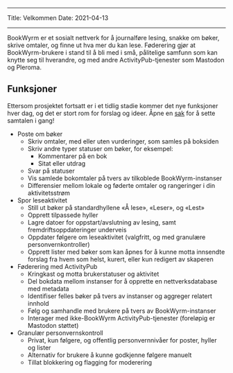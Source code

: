 - - -
Title: Velkommen Date: 2021-04-13
- - -

BookWyrm er et sosialt nettverk for å journalføre lesing, snakke om bøker, skrive omtaler, og finne ut hva mer du kan lese. Føderering gjør at BookWyrm-brukere i stand til å bli med i små, pålitelige samfunn som kan knytte seg til hverandre, og med andre ActivityPub-tjenester som Mastodon og Pleroma.

## Funksjoner
Ettersom prosjektet fortsatt er i et tidlig stadie kommer det nye funksjoner hver dag, og det er stort rom for forslag og ideer. Åpne en [sak](https://github.com/bookwyrm-social/bookwyrm/issues) for å sette samtalen i gang!

- Poste om bøker
    - Skriv omtaler, med eller uten vurderinger, som samles på boksiden
    - Skriv andre typer statuser om bøker, for eksempel:
        - Kommentarer på en bok
        - Sitat eller utdrag
    - Svar på statuser
    - Vis samlede bokomtaler på tvers av tilkoblede BookWyrm-instanser
    - Differensier mellom lokale og føderte omtaler og rangeringer i din aktivitetsstrøm
- Spor leseaktivitet
    - Still ut bøker på standardhyllene «Å lese», «Leser», og «Lest»
    - Opprett tilpassede hyller
    - Lagre datoer for oppstart/avslutning av lesing, samt fremdriftsoppdateringer underveis
    - Oppdater følgere om leseaktivitet (valgfritt, og med granulære personvernkontroller)
    - Opprett lister med bøker som kan åpnes for å kunne motta innsendte forslag fra hvem som helst, kurert, eller kun redigert av skaperen
- Føderering med ActivityPub
    - Kringkast og motta brukerstatuser og aktivitet
    - Del bokdata mellom instanser for å opprette en nettverksdatabase med metadata
    - Identifiser felles bøker på tvers av instanser og aggreger relatert innhold
    - Følg og samhandle med brukere på tvers av BookWyrm-instanser
    - Interager med ikke-BookWyrm ActivityPub-tjenester (foreløpig er Mastodon støttet)
- Granulær personvernskontroll
    - Privat, kun følgere, og offentlig personvernnivåer for poster, hyller og lister
    - Alternativ for brukere å kunne godkjenne følgere manuelt
    - Tillat blokkering og flagging for moderering
